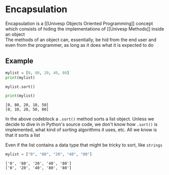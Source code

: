 # Encapsulation
Encapsulation is a [[Univesp Objects Oriented Programming]] concept which consists of hiding the implementations of [[Univesp Methods]] inside an object  
The methods of an object can, essentially, be hid from the end user and even from the programmer, as long as it does what it is expected to do

## Example
```py
mylist = [0, 80, 20, 40, 80]
print(mylist)

mylist.sort()

print(mylist)
```
```
[0, 80, 20, 10, 50]
[0, 10, 20, 50, 80]
```
In the above codeblock a `.sort()` method sorts a list object. Unless we decide to dive in in Python's source code, we don't know how `.sort()` is implemented, what kind of sorting algorithms it uses, etc. All we know is that it sorts a list

Even if the list contains a data type that might be tricky to sort, like `strings`

```py
mylist = ["0", "80", "20", "40", "80"]
```
```
['0', '80', '20', '40', '80']
['0', '20', '40', '80', '80']
```
